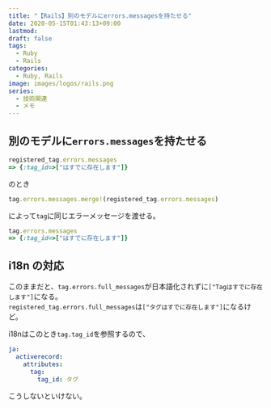 ```yaml
---
title: "【Rails】別のモデルにerrors.messagesを持たせる"
date: 2020-05-15T01:43:13+09:00
lastmod:
draft: false
tags:
  - Ruby
  - Rails
categories:
  - Ruby, Rails
image: images/logos/rails.png
series:
  - 技術関連
  - メモ
---
```


## 別のモデルに`errors.messages`を持たせる

```rb
registered_tag.errors.messages
=> {:tag_id=>["はすでに存在します"]}
```

のとき

```rb
tag.errors.messages.merge!(registered_tag.errors.messages)
```

によって`tag`に同じエラーメッセージを渡せる。

```rb
tag.errors.messages
=> {:tag_id=>["はすでに存在します"]}
```

## i18n の対応

このままだと、`tag.errors.full_messages`が日本語化されずに`["Tagはすでに存在します"]`になる。  
`registered_tag.errors.full_messages`は`["タグはすでに存在します"]`になるけど。

i18nはこのとき`tag.tag_id`を参照するので、

```yml
ja:
  activerecord:
    attributes:
      tag:
        tag_id: タグ
```

こうしないといけない。
